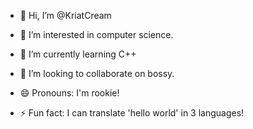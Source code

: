 - 👋 Hi, I’m @KriatCream
- 👀 I’m interested in computer science.
- 🌱 I’m currently learning C++
- 💞️ I’m looking to collaborate on bossy.

- 😄 Pronouns: I'm rookie!
- ⚡ Fun fact: I can translate 'hello world' in 3 languages!

<!---
KriatCream/KriatCream is a ✨ special ✨ repository because its `README.md` (this file) appears on your GitHub profile.
You can click the Preview link to take a look at your changes.
--->
